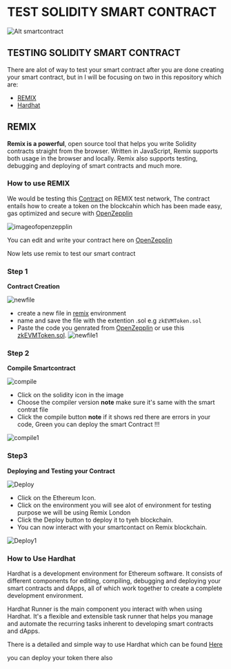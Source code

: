 # TEST SOLIDITY SMART CONTRACT

![Alt smartcontract](https://media.tenor.com/images/327a8e0c3fb30568417f840876f7a27a/tenor.gif)

## TESTING SOLIDITY SMART CONTRACT

There are alot of way to test your smart contract after you are done creating your smart contract, 
but in I will be focusing on two in this repository which are:

- [REMIX](https://remix.ethereum.org/)
- [Hardhat](https://hardhat.org/hardhat-runner/docs/getting-started)

## REMIX
**Remix is a powerful**, open source tool that helps you write Solidity contracts straight from the browser. Written in JavaScript, Remix supports both usage in the browser and locally. Remix also supports testing, debugging and deploying of smart contracts and much more.

### How to use REMIX

We would be testing this [Contract]() on REMIX test network,
The contract entails how to create a token on the blockcahin which has been made easy, gas optimized and secure with
[OpenZepplin](https://docs.openzeppelin.com)

![imageofopenzepplin](https://media1.tenor.com/images/d5b2e38acde91abd260e34ca5a724911/tenor.gif?itemid=27602791)

You can edit and write your contract here on [OpenZepplin](https://docs.openzeppelin.com/contracts/4.x/wizard)

Now lets use remix to test our smart contract
### Step 1
**Contract Creation**

![newfile](https://media1.tenor.com/images/5895f07c4bb14a55d205bd4830e0fa70/tenor.gif?itemid=27602790)

- create a new file in [remix](https://remix.ethereum.org/) environment
- name and save the file with the extention .sol e.g `zkEVMToken.sol`
- Paste the code you genrated from [OpenZepplin](https://docs.openzeppelin.com/contracts/4.x/wizard) or use this [zkEVMToken.sol]().
![newfile1](https://media1.tenor.com/images/967b9f35bfcaf10d0f33a55de7e8a9b7/tenor.gif?itemid=27602792)

### Step 2
**Compile Smartcontract**

![compile](https://media1.tenor.com/images/a0608c294c6ab3144d1239f7c4d0b287/tenor.gif?itemid=27602793)

- Click on the solidity icon in the image 
- Choose the compiler version **note** make sure it's same with the smart contrat file
- Click the compile button **note** if it shows red there are errors in your code, Green you can deploy the smart Contract !!!

![compile1](https://media1.tenor.com/images/b13f8a4dfbf9285d5ee8a3a236187b6b/tenor.gif?itemid=27602794)

### Step3
**Deploying and Testing your Contract**

![Deploy](https://media1.tenor.com/images/dd13263a8c5de469fb0c16c3bd5cd08a/tenor.gif?itemid=27602797)

- Click on the Ethereum Icon.
- Click on the environment you will see alot  of environment for testing purpose we will be using Remix London
- Click the Deploy button to deploy it to tyeh  blockchain.
- You can now interact with your smartcontact on Remix blockchain.

![Deploy1](https://media1.tenor.com/images/ccacf6ce1c8ffa05a9bc4ebd02af9c03/tenor.gif?itemid=27602796)

### How to Use Hardhat

Hardhat is a development environment for Ethereum software. It consists of different components for editing, compiling, debugging and deploying your smart contracts and dApps, all of which work together to create a complete development environment.

Hardhat Runner is the main component you interact with when using Hardhat. It's a flexible and extensible task runner that helps you manage and automate the recurring tasks inherent to developing smart contracts and dApps.

There is a detailed and simple way to use Hardhat which can be found [Here](https://hardhat.org/hardhat-runner/docs/getting-started#installation)

you can deploy your token there also